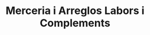 ---
title: "Merceria i Arreglos Labors i Complements"
url: /tarragona/merceria-i-arreglos-labors-i-complements/
shop: coser
---